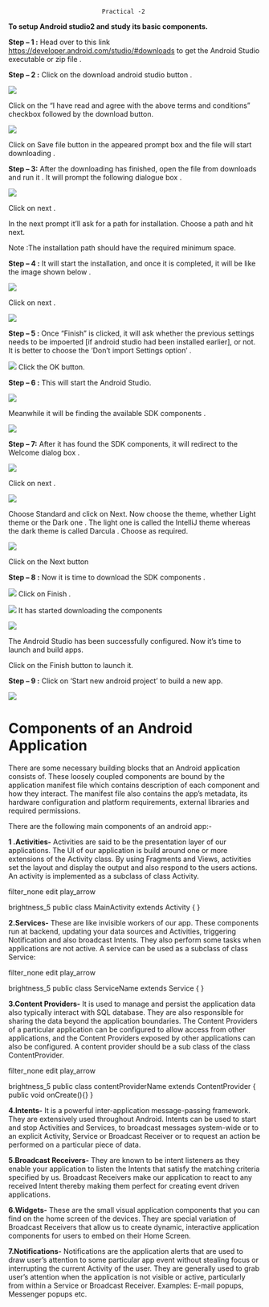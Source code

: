                               Practical -2
**To setup Android studio2 and study its basic components.**

**Step – 1 :**
Head over to this link https://developer.android.com/studio/#downloads to get the Android Studio executable or zip file .

**Step – 2 :**
Click on the download android studio button .

![](https://media.geeksforgeeks.org/wp-content/uploads/DownAS_GFG.png)

Click on the “I have read and agree with the above terms and conditions” checkbox followed by the download button.

![](https://media.geeksforgeeks.org/wp-content/uploads/Screenshot-96-1.png)

Click on Save file button in the appeared prompt box and the file will start downloading .

**Step – 3:**
After the downloading has finished, open the file from downloads and run it .
It will prompt the following dialogue box .

![](https://media.geeksforgeeks.org/wp-content/uploads/as1-1.png)

Click on next .

In the next prompt it’ll ask for a path for installation. Choose a path and hit next.

Note :The installation path should have the required minimum space.

**Step – 4 :**
It will start the installation, and once it is completed, it will be like the image shown below .

![](https://media.geeksforgeeks.org/wp-content/uploads/as3-1.png)

Click on next .

![](https://media.geeksforgeeks.org/wp-content/uploads/as4-1.png)

**Step – 5 :**
Once “Finish” is clicked, it will ask whether the previous settings needs to be impoerted [if android studio had been installed earlier], or not.
It is better to choose the ‘Don’t import Settings option’ .

![](https://media.geeksforgeeks.org/wp-content/uploads/as5-1.png)
Click the OK button.

**Step – 6 :**
This will start the Android Studio.

![](https://media.geeksforgeeks.org/wp-content/uploads/as15.png)

Meanwhile it will be finding the available SDK components .

![](https://media.geeksforgeeks.org/wp-content/uploads/as7-1.png)

**Step – 7:**
After it has found the SDK components, it will redirect to the Welcome dialog box .

![](https://media.geeksforgeeks.org/wp-content/uploads/as8.png)

Click on next .

![](https://media.geeksforgeeks.org/wp-content/uploads/as9.png)

Choose Standard and click on Next.
Now choose the theme, whether Light theme or the Dark one .
The light one is called the IntelliJ theme whereas the dark theme is called Darcula .
Choose as required.

![](https://media.geeksforgeeks.org/wp-content/uploads/as10.png)

Click on the Next button

**Step – 8 :**
Now it is time to download the SDK components .

![](https://media.geeksforgeeks.org/wp-content/uploads/as11.png)
Click on Finish .

![](https://media.geeksforgeeks.org/wp-content/uploads/as12.png)
It has started downloading the components

![](https://media.geeksforgeeks.org/wp-content/uploads/as13.png)

The Android Studio has been successfully configured.
Now it’s time to launch and build apps.

Click on the Finish button to launch it.

**Step – 9 :**
Click on ‘Start new android project’ to build a new app.

![](https://media.geeksforgeeks.org/wp-content/uploads/as14.png)


# Components of an Android Application
There are some necessary building blocks that an Android application consists of. These loosely coupled components are bound by the application manifest file which contains description of each component and how they interact. The manifest file also contains the app’s metadata, its hardware configuration and platform requirements, external libraries and required permissions.

There are the following main components of an android app:-

**1 .Activities-**
Activities are said to be the presentation layer of our applications. The UI of our application is build around one or more extensions of the Activity class. By using Fragments and Views, activities set the layout and display the output and also respond to the users actions.
An activity is implemented as a subclass of class Activity.



 

filter_none
edit
play_arrow

brightness_5
public class MainActivity extends Activity { 
} 

**2.Services-**
These are like invisible workers of our app. These components run at backend, updating your data sources and Activities, triggering Notification and also broadcast Intents. They also perform some tasks when applications are not active. A service can be used as a subclass of class Service:

filter_none
edit
play_arrow

brightness_5
public class ServiceName extends Service { 
} 

**3.Content Providers-**
It is used to manage and persist the application data also typically interact with SQL database. They are also responsible for sharing the data beyond the application boundaries. The Content Providers of a particular application can be configured to allow access from other applications, and the Content Providers exposed by other applications can also be configured.
A content provider should be a sub class of the class ContentProvider.

filter_none
edit
play_arrow

brightness_5
public class contentProviderName extends  ContentProvider { 
   public void onCreate(){} 
} 

**4.Intents-**
It is a powerful inter-application message-passing framework. They are extensively used throughout Android. Intents can be used to start and stop Activities and Services, to broadcast messages system-wide or to an explicit Activity, Service or Broadcast Receiver or to request an action be performed on a particular piece of data.

**5.Broadcast Receivers-**
They are known to be intent listeners as they enable your application to listen the Intents that satisfy the matching criteria specified by us. Broadcast Receivers make our application to react to any received Intent thereby making them perfect for creating event driven applications.

**6.Widgets-**
These are the small visual application components that you can find on the home screen of the devices. They are special variation of Broadcast Receivers that allow us to create dynamic, interactive application components for users to embed on their Home Screen.

**7.Notifications-**
Notifications are the application alerts that are used to draw user’s attention to some particular app event without stealing focus or interrupting the current Activity of the user. They are generally used to grab user’s attention when the application is not visible or active, particularly from within a Service or Broadcast Receiver. Examples: E-mail popups, Messenger popups etc.
